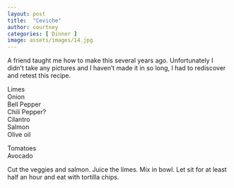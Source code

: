 ```yaml
---
layout: post
title:  "Ceviche"
author: courtney
categories: [ Dinner ]
image: assets/images/14.jpg
---
```

A friend taught me how to make this several years ago. Unfortunately I didn’t take any pictures and I haven’t made it in so long, I had to rediscover and retest this recipe. 

Limes<br>
Onion<br>
Bell Pepper<br>
Chili Pepper?<br>
Cilantro <br>
Salmon<br>
Olive oil<br>

Tomatoes<br>
Avocado<br>


Cut the veggies and salmon. Juice the limes. Mix in bowl. Let sit for at least half an hour and eat with tortilla chips.